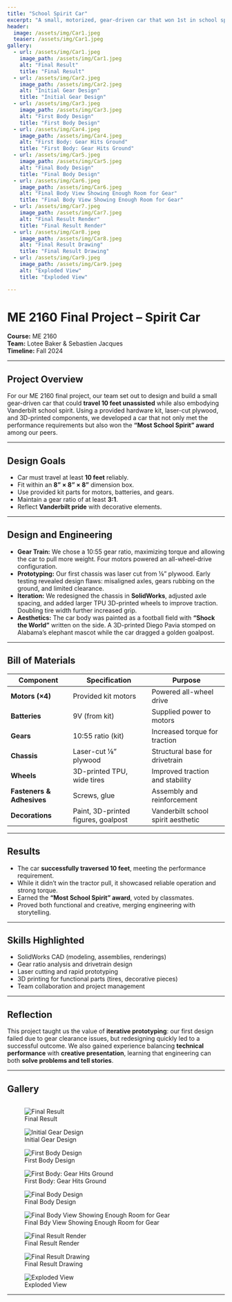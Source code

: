 ```yaml
---
title: "School Spirit Car"
excerpt: "A small, motorized, gear-driven car that won 1st in school spirit "
header:
  image: /assets/img/Car1.jpeg
  teaser: /assets/img/Car1.jpeg
gallery:
  - url: /assets/img/Car1.jpeg
    image_path: /assets/img/Car1.jpeg
    alt: "Final Result"
    title: "Final Result"
  - url: /assets/img/Car2.jpeg
    image_path: /assets/img/Car2.jpeg
    alt: "Initial Gear Design"
    title: "Initial Gear Design"
  - url: /assets/img/Car3.jpeg
    image_path: /assets/img/Car3.jpeg
    alt: "First Body Design"
    title: "First Body Design"
  - url: /assets/img/Car4.jpeg
    image_path: /assets/img/Car4.jpeg
    alt: "First Body: Gear Hits Ground"
    title: "First Body: Gear Hits Ground"
  - url: /assets/img/Car5.jpeg
    image_path: /assets/img/Car5.jpeg
    alt: "Final Body Design"
    title: "Final Body Design"
  - url: /assets/img/Car6.jpeg
    image_path: /assets/img/Car6.jpeg
    alt: "Final Body View Showing Enough Room for Gear"
    title: "Final Body View Showing Enough Room for Gear"
  - url: /assets/img/Car7.jpeg
    image_path: /assets/img/Car7.jpeg
    alt: "Final Result Render"
    title: "Final Result Render"
  - url: /assets/img/Car8.jpeg
    image_path: /assets/img/Car8.jpeg
    alt: "Final Result Drawing"
    title: "Final Result Drawing"
  - url: /assets/img/Car9.jpeg
    image_path: /assets/img/Car9.jpeg
    alt: "Exploded View"
    title: "Exploded View"

---
```

# ME 2160 Final Project – Spirit Car

**Course:** ME 2160  
**Team:** Lotee Baker & Sebastien Jacques  
**Timeline:** Fall 2024  

---

## Project Overview
For our ME 2160 final project, our team set out to design and build a small gear-driven car that could **travel 10 feet unassisted** while also embodying Vanderbilt school spirit. Using a provided hardware kit, laser-cut plywood, and 3D-printed components, we developed a car that not only met the performance requirements but also won the **“Most School Spirit” award** among our peers.

---

## Design Goals
- Car must travel at least **10 feet** reliably.  
- Fit within an **8” × 8” × 8”** dimension box.  
- Use provided kit parts for motors, batteries, and gears.  
- Maintain a gear ratio of at least **3:1**.  
- Reflect **Vanderbilt pride** with decorative elements.  

---

## Design and Engineering
- **Gear Train:** We chose a 10:55 gear ratio, maximizing torque and allowing the car to pull more weight. Four motors powered an all-wheel-drive configuration.  
- **Prototyping:** Our first chassis was laser cut from ⅛” plywood. Early testing revealed design flaws: misaligned axles, gears rubbing on the ground, and limited clearance.  
- **Iteration:** We redesigned the chassis in **SolidWorks**, adjusted axle spacing, and added larger TPU 3D-printed wheels to improve traction. Doubling tire width further increased grip.  
- **Aesthetics:** The car body was painted as a football field with **“Shock the World”** written on the side. A 3D-printed Diego Pavia stomped on Alabama’s elephant mascot while the car dragged a golden goalpost.  

---

## Bill of Materials

| Component                       | Specification                | Purpose |
|---------------------------------|------------------------------|---------|
| **Motors (×4)**                 | Provided kit motors          | Powered all-wheel drive |
| **Batteries**                   | 9V (from kit)                | Supplied power to motors |
| **Gears**                       | 10:55 ratio (kit)            | Increased torque for traction |
| **Chassis**                     | Laser-cut ⅛” plywood         | Structural base for drivetrain |
| **Wheels**                      | 3D-printed TPU, wide tires   | Improved traction and stability |
| **Fasteners & Adhesives**       | Screws, glue                 | Assembly and reinforcement |
| **Decorations**                 | Paint, 3D-printed figures, goalpost | Vanderbilt school spirit aesthetic |

---

## Results
- The car **successfully traversed 10 feet**, meeting the performance requirement.  
- While it didn’t win the tractor pull, it showcased reliable operation and strong torque.  
- Earned the **“Most School Spirit” award**, voted by classmates.  
- Proved both functional and creative, merging engineering with storytelling.  

---

## Skills Highlighted
- SolidWorks CAD (modeling, assemblies, renderings)  
- Gear ratio analysis and drivetrain design  
- Laser cutting and rapid prototyping  
- 3D printing for functional parts (tires, decorative pieces)  
- Team collaboration and project management  

---

## Reflection
This project taught us the value of **iterative prototyping**: our first design failed due to gear clearance issues, but redesigning quickly led to a successful outcome. We also gained experience balancing **technical performance** with **creative presentation**, learning that engineering can both **solve problems and tell stories**.

---

## Gallery
<p class="image-grid">
  <figure>
    <img src="/assets/img/Car1.jpeg" alt="Final Result" />
    <figcaption>Final Result</figcaption>
  </figure>
  <figure>
    <img src="/assets/img/Car2.jpeg" alt="Initial Gear Design" />
    <figcaption>Initial Gear Design</figcaption>
  </figure>
  <figure>
    <img src="/assets/img/Car3.jpeg" alt="First Body Design" />
    <figcaption>First Body Design</figcaption>
  </figure>
  <figure>
    <img src="/assets/img/Car4.jpeg" alt="First Body: Gear Hits Ground" />
    <figcaption>First Body: Gear Hits Ground</figcaption>
  </figure>
  <figure>
    <img src="/assets/img/Car5.jpeg" alt="Final Body Design" />
    <figcaption>Final Body Design</figcaption>
  </figure>
  <figure>
    <img src="/assets/img/Car6.jpeg" alt="Final Body View Showing Enough Room for Gear" />
    <figcaption>Final Bdy View Showing Enough Room for Gear</figcaption>
  </figure>
  <figure>
    <img src="/assets/img/Car7.jpeg" alt="Final Result Render" />
    <figcaption>Final Result Render</figcaption>
  </figure>
  <figure>
    <img src="/assets/img/Car8.jpeg" alt="Final Result Drawing" />
    <figcaption>Final Result Drawing</figcaption>
  </figure>
  <figure>
    <img src="/assets/img/Car9.jpeg" alt="Exploded View" />
    <figcaption>Exploded View</figcaption>
  </figure>
</p>

<style>
.image-grid {
  display: grid;
  grid-template-columns: repeat(3, 1fr); /* 3 per row */
  gap: 12px;
}
.image-grid figure {
  margin: 0;
  text-align: center;
}
.image-grid img {
  width: 100%;
  height: auto;
  border-radius: 10px;
}
.image-grid figcaption {
  font-size: 0.9rem;
  color: #555;
  margin-top: 6px;
}
</style>

---
